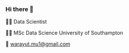 ### Hi there 👋

👨‍💻 Data Scientist 

👨‍🎓 MSc Data Science University of Southampton

📧 warayut.mu1@gmail.com

<!--
**Warayut-Muknumporn/Warayut-Muknumporn** is a ✨ _special_ ✨ repository because its `README.md` (this file) appears on your GitHub profile.

Here are some ideas to get you started:

- 🔭 I’m currently working on ...
- 🌱 I’m currently learning ...
- 👯 I’m looking to collaborate on ...
- 🤔 I’m looking for help with ...
- 💬 Ask me about ...
- 📫 How to reach me: ...
- 😄 Pronouns: ...
- ⚡ Fun fact: ...
-->
